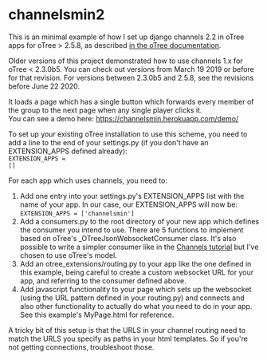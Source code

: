 # channelsmin2

This is an minimal example of how I set up django channels 2.2 in oTree apps for oTree > 2.5.8, as described <a href="https://otree.readthedocs.io/en/latest/misc/django.html#real-time-and-websockets"> in the oTree documentation</a>.

Older versions of this project demonstrated how to use channels 1.x for oTree < 2.3.0b5.  You can check out versions from March 19 2019 or before for that revision.  For versions between 2.3.0b5 and 2.5.8, see the revisions before June 22 2020.


It loads a page which has a single button which forwards every member of the group to the next page when any single player clicks it.<br>
You can see a demo here: https://channelsmin.herokuapp.com/demo/

To set up your existing oTree installation to use this scheme, you need to add a line to the end of your settings.py (if you don't have an EXTENSION_APPS defined already):<br>
<code>EXTENSION_APPS = []</code>


For each app which uses channels, you need to:<br>
<ol>
<li>
  Add one entry into your settings.py's EXTENSION_APPS list with the name of your app.  In our case, our EXTENSION_APPS will now be:
  <br><code>EXTENSION_APPS = ['channelsmin']</code>
</li>
<li>
  Add a consumers.py to the root directory of your new app which defines the consumer you intend to use.  There are 5 functions to implement based on oTree's _OTreeJsonWebsocketConsumer class.  It's also possible to write a simpler consumer like in the <a href="https://channels.readthedocs.io/en/latest/tutorial/part_2.html#enable-a-channel-layer">Channels tutorial</a> but I've chosen to use oTree's model.   
</li>
<li>
  Add an otree_extensions/routing.py to your app like the one defined in this example, being careful to create a custom websocket URL for your app, and referring to the consumer defined above.
</li>

<li>Add javascript functionality to your page which sets up the websocket (using the URL pattern defined in your routing.py) and connects and also other functionality to actually do what you need to do in your app.  See this example's MyPage.html for reference.</li>
</ol>
A tricky bit of this setup is that the URLS in your channel routing need to match the URLS you specify as paths in your html templates.  So if you're not getting connections, troubleshoot those.
